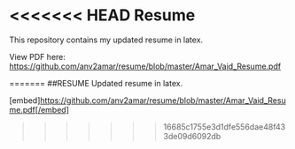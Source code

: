 <<<<<<< HEAD
Resume
=============

This repository contains my updated resume in latex.

View PDF here: https://github.com/anv2amar/resume/blob/master/Amar_Vaid_Resume.pdf

=======
##RESUME
Updated resume in latex.

[embed]https://github.com/anv2amar/resume/blob/master/Amar_Vaid_Resume.pdf[/embed]
>>>>>>> 16685c1755e3d1dfe556dae48f433de09d6092db
